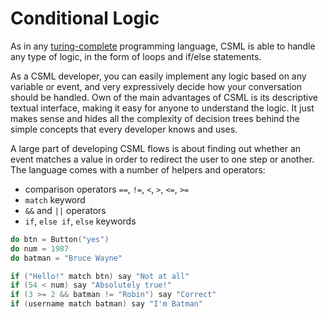 # Conditional Logic

As in any [turing-complete](https://en.wikipedia.org/wiki/Turing_completeness) programming language, CSML is able to handle any type of logic, in the form of loops and if/else statements.

As a CSML developer, you can easily implement any logic based on any variable or event, and very expressively decide how your conversation should be handled. Own of the main advantages of CSML is its descriptive textual interface, making it easy for anyone to understand the logic. It just makes sense and hides all the complexity of decision trees behind the simple concepts that every developer knows and uses.

A large part of developing CSML flows is about finding out whether an event matches a value in order to redirect the user to one step or another. The language comes with a number of helpers and operators:

* comparison operators `==`, `!=`, `<`, `>`, `<=`, `>=`
* `match` keyword
* `&&` and `||` operators
* `if`, `else if`, `else` keywords

```cpp
do btn = Button("yes")
do num = 1987
do batman = "Bruce Wayne"

if ("Hello!" match btn) say "Not at all"
if (54 < num) say "Absolutely true!"
if (3 >= 2 && batman != "Robin") say "Correct"
if (username match batman) say "I'm Batman"
```



